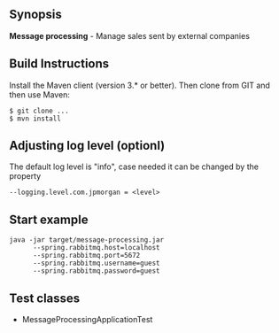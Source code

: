 ## Synopsis

**Message processing** - Manage sales sent by external companies

## Build Instructions

Install the Maven client (version 3.* or better). Then clone from GIT and then use Maven:
```
$ git clone ...
$ mvn install
```

## Adjusting log level (optionl)

The default log level is "info", case needed it can be changed by the property
```
--logging.level.com.jpmorgan = <level>
```
## Start example
```
java -jar target/message-processing.jar
      --spring.rabbitmq.host=localhost
      --spring.rabbitmq.port=5672
      --spring.rabbitmq.username=guest
      --spring.rabbitmq.password=guest
```
## Test classes

- MessageProcessingApplicationTest
